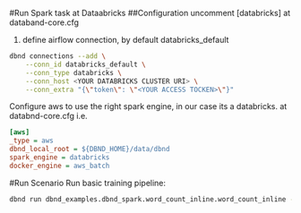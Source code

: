 #Run Spark task at Dataabricks
##Configuration
uncomment [databricks] at databand-core.cfg
1. define airflow connection, by default databricks_default
```bash
dbnd connections --add \
    --conn_id databricks_default \
    --conn_type databricks \
    --conn_host <YOUR DATABRICKS CLUSTER URI> \
    --conn_extra "{\"token\": \"<YOUR ACCESS TOCKEN>\"}"
```
Configure aws to use the right spark engine, in our case its a databricks. at databnd-core.cfg i.e.
```ini
[aws]
_type = aws
dbnd_local_root = ${DBND_HOME}/data/dbnd
spark_engine = databricks
docker_engine = aws_batch
```

#Run Scenario
Run basic training pipeline:
```bash
dbnd run dbnd_examples.dbnd_spark.word_count_inline.word_count_inline --text s3://databand-playground/demo/customer_b.csv --env aws
```

